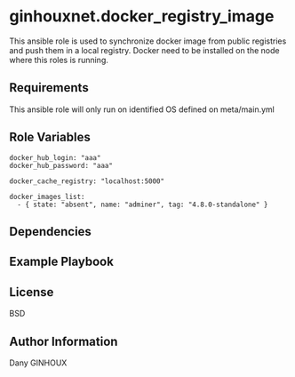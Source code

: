ginhouxnet.docker_registry_image
=========

This ansible role is used to synchronize docker image from public registries and push them in a local registry.
Docker need to be installed on the node where this roles is running.


Requirements
------------

This ansible role will only run on identified OS defined on meta/main.yml


Role Variables
--------------


```
docker_hub_login: "aaa"
docker_hub_password: "aaa"

docker_cache_registry: "localhost:5000"

docker_images_list:
  - { state: "absent", name: "adminer", tag: "4.8.0-standalone" }

```

Dependencies
------------




Example Playbook
----------------



License
-------

BSD


Author Information
------------------

Dany GINHOUX
